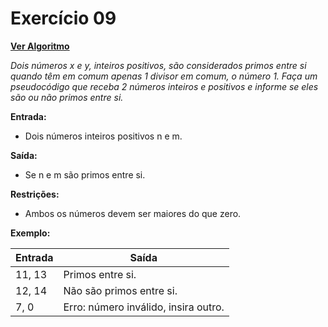 # Exercício 09

[**Ver Algoritmo**](Algoritmo09.md)

*Dois números x e y, inteiros positivos, são considerados primos entre si quando têm em comum apenas 1 divisor em comum, o número 1. Faça um pseudocódigo que receba 2 números inteiros e positivos e informe se eles são ou não primos entre si.*

**Entrada:**
- Dois números inteiros positivos n e m.

**Saída:**
- Se n e m são primos entre si.

**Restrições:**
- Ambos os números devem ser maiores do que zero.

**Exemplo:**

| Entrada | Saída             |
| ------- | ----------------- |
| 11, 13  | Primos entre si. |
| 12, 14  | Não são primos entre si. |
| 7, 0    | Erro: número inválido, insira outro. |
